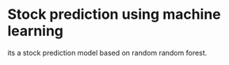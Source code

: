 # Stock prediction using machine learning
its a stock prediction model based on random random forest.
